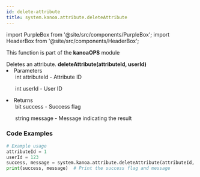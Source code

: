 ```yaml
---
id: delete-attribute
title: system.kanoa.attribute.deleteAttribute
---
```


import PurpleBox from '@site/src/components/PurpleBox';
import HeaderBox from '@site/src/components/HeaderBox';

<PurpleBox>This function is part of the <b>kanoaOPS</b> module</PurpleBox>

<HeaderBox header="Description">
  Deletes an attribute.
</HeaderBox>

<HeaderBox header="Syntax">
  <b>deleteAttribute(attributeId, userId)</b>
    <li>Parameters <br />
      <ul>int attributeId - Attribute ID</ul>
      <ul>int userId - User ID</ul>
    </li>
    <li>Returns <br />
      <ul>bit success - Success flag</ul>
      <ul>string message - Message indicating the result</ul>
    </li>
</HeaderBox>

### Code Examples

```python
# Example usage
attributeId = 1
userId = 123
success, message = system.kanoa.attribute.deleteAttribute(attributeId, userId)
print(success, message)  # Print the success flag and message
